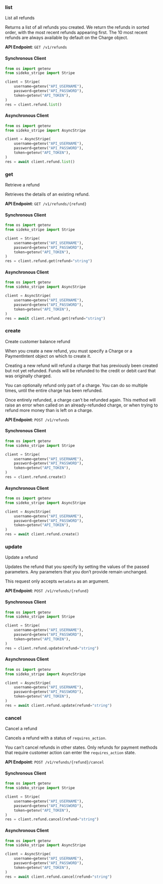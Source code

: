 
### list <a name="list"></a>
List all refunds

<p>Returns a list of all refunds you created. We return the refunds in sorted order, with the most recent refunds appearing first. The 10 most recent refunds are always available by default on the Charge object.</p>

**API Endpoint**: `GET /v1/refunds`

#### Synchronous Client

```python
from os import getenv
from sideko_stripe import Stripe

client = Stripe(
    username=getenv("API_USERNAME"),
    password=getenv("API_PASSWORD"),
    token=getenv("API_TOKEN"),
)
res = client.refund.list()
```

#### Asynchronous Client

```python
from os import getenv
from sideko_stripe import AsyncStripe

client = AsyncStripe(
    username=getenv("API_USERNAME"),
    password=getenv("API_PASSWORD"),
    token=getenv("API_TOKEN"),
)
res = await client.refund.list()
```

### get <a name="get"></a>
Retrieve a refund

<p>Retrieves the details of an existing refund.</p>

**API Endpoint**: `GET /v1/refunds/{refund}`

#### Synchronous Client

```python
from os import getenv
from sideko_stripe import Stripe

client = Stripe(
    username=getenv("API_USERNAME"),
    password=getenv("API_PASSWORD"),
    token=getenv("API_TOKEN"),
)
res = client.refund.get(refund="string")
```

#### Asynchronous Client

```python
from os import getenv
from sideko_stripe import AsyncStripe

client = AsyncStripe(
    username=getenv("API_USERNAME"),
    password=getenv("API_PASSWORD"),
    token=getenv("API_TOKEN"),
)
res = await client.refund.get(refund="string")
```

### create <a name="create"></a>
Create customer balance refund

<p>When you create a new refund, you must specify a Charge or a PaymentIntent object on which to create it.</p>

<p>Creating a new refund will refund a charge that has previously been created but not yet refunded.
Funds will be refunded to the credit or debit card that was originally charged.</p>

<p>You can optionally refund only part of a charge.
You can do so multiple times, until the entire charge has been refunded.</p>

<p>Once entirely refunded, a charge can’t be refunded again.
This method will raise an error when called on an already-refunded charge,
or when trying to refund more money than is left on a charge.</p>

**API Endpoint**: `POST /v1/refunds`

#### Synchronous Client

```python
from os import getenv
from sideko_stripe import Stripe

client = Stripe(
    username=getenv("API_USERNAME"),
    password=getenv("API_PASSWORD"),
    token=getenv("API_TOKEN"),
)
res = client.refund.create()
```

#### Asynchronous Client

```python
from os import getenv
from sideko_stripe import AsyncStripe

client = AsyncStripe(
    username=getenv("API_USERNAME"),
    password=getenv("API_PASSWORD"),
    token=getenv("API_TOKEN"),
)
res = await client.refund.create()
```

### update <a name="update"></a>
Update a refund

<p>Updates the refund that you specify by setting the values of the passed parameters. Any parameters that you don’t provide remain unchanged.</p>

<p>This request only accepts <code>metadata</code> as an argument.</p>

**API Endpoint**: `POST /v1/refunds/{refund}`

#### Synchronous Client

```python
from os import getenv
from sideko_stripe import Stripe

client = Stripe(
    username=getenv("API_USERNAME"),
    password=getenv("API_PASSWORD"),
    token=getenv("API_TOKEN"),
)
res = client.refund.update(refund="string")
```

#### Asynchronous Client

```python
from os import getenv
from sideko_stripe import AsyncStripe

client = AsyncStripe(
    username=getenv("API_USERNAME"),
    password=getenv("API_PASSWORD"),
    token=getenv("API_TOKEN"),
)
res = await client.refund.update(refund="string")
```

### cancel <a name="cancel"></a>
Cancel a refund

<p>Cancels a refund with a status of <code>requires_action</code>.</p>

<p>You can’t cancel refunds in other states. Only refunds for payment methods that require customer action can enter the <code>requires_action</code> state.</p>

**API Endpoint**: `POST /v1/refunds/{refund}/cancel`

#### Synchronous Client

```python
from os import getenv
from sideko_stripe import Stripe

client = Stripe(
    username=getenv("API_USERNAME"),
    password=getenv("API_PASSWORD"),
    token=getenv("API_TOKEN"),
)
res = client.refund.cancel(refund="string")
```

#### Asynchronous Client

```python
from os import getenv
from sideko_stripe import AsyncStripe

client = AsyncStripe(
    username=getenv("API_USERNAME"),
    password=getenv("API_PASSWORD"),
    token=getenv("API_TOKEN"),
)
res = await client.refund.cancel(refund="string")
```
